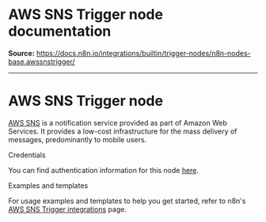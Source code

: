 # AWS SNS Trigger node documentation

**Source:** https://docs.n8n.io/integrations/builtin/trigger-nodes/n8n-nodes-base.awssnstrigger/

---

# AWS SNS Trigger node

[AWS SNS](https://aws.amazon.com/sns/) is a notification service provided as part of Amazon Web Services. It provides a low-cost infrastructure for the mass delivery of messages, predominantly to mobile users.

Credentials

You can find authentication information for this node [here](../../credentials/aws/).

Examples and templates

For usage examples and templates to help you get started, refer to n8n's [AWS SNS Trigger integrations](https://n8n.io/integrations/aws-sns-trigger/) page.

